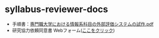 # syllabus-reviewer-docs
- 手順書：[専門職大学における情報系科目の外部評価システムの試作.pdf](https://github.com/kolinz/syllabus-reviewer-docs/blob/main/%E5%B0%82%E9%96%80%E8%81%B7%E5%A4%A7%E5%AD%A6%E3%81%AB%E3%81%8A%E3%81%91%E3%82%8B%E6%83%85%E5%A0%B1%E7%B3%BB%E7%A7%91%E7%9B%AE%E3%81%AE%E5%A4%96%E9%83%A8%E8%A9%95%E4%BE%A1%E3%82%B7%E3%82%B9%E3%83%86%E3%83%A0%E3%81%AE%E8%A9%A6%E4%BD%9C.pdf)
- 研究協力依頼同意書 Webフォーム([ここをクリック](https://forms.office.com/r/uzcrEh4s8B))
  
